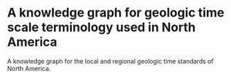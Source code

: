 # A knowledge graph for geologic time scale terminology used in North America
A knowledge graph for the local and regional geologic time standards of North America. 
